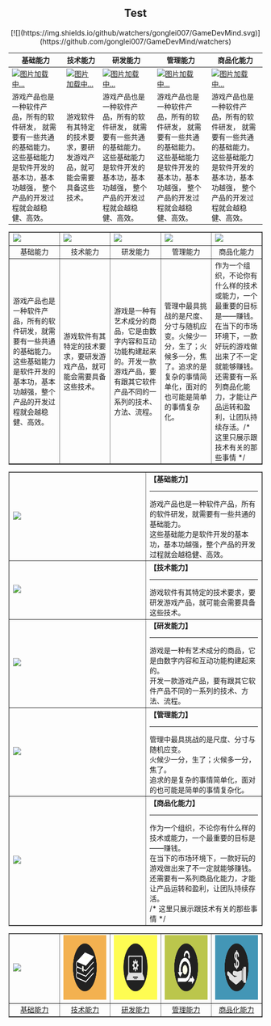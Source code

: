 <h2 align="center">Test</h2>
<p align="center">
[![](https://img.shields.io/github/watchers/gonglei007/GameDevMind.svg)](https://github.com/gonglei007/GameDevMind/watchers)
</p>
    
| 基础能力 | 技术能力 | 研发能力 | 管理能力  | 商品化能力 |
|--- | --- | --- | --- | ---|
| [![图片加载中...](../images/subjects/subject.001.jpeg)](1.1.编程语言.md) | [![图片加载中...](../images/subjects/subject.002.jpeg)](mds/1.1.编程语言.md) | [![图片加载中...](../images/subjects/subject.003.jpeg)](mds/1.1.编程语言.md) | [![图片加载中...](../images/subjects/subject.004.jpeg)](mds/1.1.编程语言.md) | [![图片加载中...](../images/subjects/subject.005.jpeg)](mds/1.1.编程语言.md) |
| 游戏产品也是一种软件产品，所有的软件研发， 就需要有一些共通的基础能力。 这些基础能力是软件开发的基本功，基本功越强， 整个产品的开发过程就会越稳健、高效。 |游戏软件有其特定的技术要求，要研发游戏产品，就可能会需要具备这些技术。 | 游戏产品也是一种软件产品，所有的软件研发， 就需要有一些共通的基础能力。 这些基础能力是软件开发的基本功，基本功越强， 整个产品的开发过程就会越稳健、高效。 |游戏产品也是一种软件产品，所有的软件研发， 就需要有一些共通的基础能力。 这些基础能力是软件开发的基本功，基本功越强， 整个产品的开发过程就会越稳健、高效。  |游戏产品也是一种软件产品，所有的软件研发， 就需要有一些共通的基础能力。 这些基础能力是软件开发的基本功，基本功越强， 整个产品的开发过程就会越稳健、高效。 |


<table border="none">
    <thead>
    </thead>
    <tbody>
        <tr>
            <td><a href="1.1.编程语言.md" target="_blank"><img src="../images/subjects/subject.001.jpeg" height="128"></img></a></td>
            <td><img src="../images/subjects/subject.002.jpeg" height="128"></img></td>
            <td><img src="../images/subjects/subject.003.jpeg" height="128"></img></td>
            <td><img src="../images/subjects/subject.004.jpeg" height="128"></img></td>
            <td><img src="../images/subjects/subject.005.jpeg" height="128"></img></td>
        </tr>
        <tr>
            <td width="20%" align="center">基础能力</td>
            <td width="20%" align="center">技术能力</td>
            <td width="20%" align="center">研发能力</td>
            <td width="20%" align="center">管理能力</td>
            <td width="20%" align="center">商品化能力</td>
        </tr>
        <tr>
            <td>游戏产品也是一种软件产品，所有的软件研发，就需要有一些共通的基础能力。这些基础能力是软件开发的基本功，基本功越强，整个产品的开发过程就会越稳健、高效。</td>
            <td>游戏软件有其特定的技术要求，要研发游戏产品，就可能会需要具备这些技术。</td>
            <td>游戏是一种有艺术成分的商品，它是由数字内容和互动功能构建起来的。开发一款游戏产品，要有跟其它软件产品不同的一系列的技术、方法、流程。</td>
            <td>管理中最具挑战的是尺度、分寸与随机应变。火候少一分，生了；火候多一分，焦了。追求的是复杂的事情简单化，面对的也可能是简单的事情复杂化。</td>
            <td>作为一个组织，不论你有什么样的技术或能力，一个最重要的目标是——赚钱。在当下的市场环境下，一款好玩的游戏做出来了不一定就能够赚钱。还需要有一系列商品化能力，才能让产品运转和盈利，让团队持续存活。/* 这里只展示跟技术有关的那些事情 */</td>
        </tr>
    </tbody>
</table>


<table border="none">
        <tr>
            <td width="256"><a href="1.基础能力.md"><img src="../images/subjects/subject.001.jpeg" height="33%"></img></a></td>
            <td valign="top"><b>【基础能力】</b><hr/> 
            游戏产品也是一种软件产品，所有的软件研发，就需要有一些共通的基础能力。<br/>
            这些基础能力是软件开发的基本功，基本功越强，整个产品的开发过程就会越稳健、高效。
            </td>
        </tr>
        <tr>
            <td><a href="2.技术能力.md"><img src="../images/subjects/subject.002.jpeg" height="33%"></img></a></td>
            <td valign="top"><b>【技术能力】</b><hr/>
            游戏软件有其特定的技术要求，要研发游戏产品，就可能会需要具备这些技术。
            </td>
        </tr>
        <tr>
            <td><a href="3.研发能力.md"><img src="../images/subjects/subject.003.jpeg" height="33%"></img></a></td>
            <td valign="top"><b>【研发能力】</b><hr/>
            游戏是一种有艺术成分的商品，它是由数字内容和互动功能构建起来的。<br/>
            开发一款游戏产品，要有跟其它软件产品不同的一系列的技术、方法、流程。
            </td>
        </tr>
        <tr>
            <td><a href="4.管理能力.md"><img src="../images/subjects/subject.004.jpeg" height="33%"></img></a></td>
            <td valign="top"><b>【管理能力】</b><hr/>
            管理中最具挑战的是尺度、分寸与随机应变。<br/>
            火候少一分，生了；火候多一分，焦了。<br/>
            追求的是复杂的事情简单化，面对的也可能是简单的事情复杂化。
            </td>
        </tr>
        <tr>
            <td><a href="5.商品化能力.md"><img src="../images/subjects/subject.005.jpeg" height="33%"></img></a></td>
            <td valign="top"><b>【商品化能力】</b><hr/>
            作为一个组织，不论你有什么样的技术或能力，一个最重要的目标是——赚钱。<br/>
            在当下的市场环境下，一款好玩的游戏做出来了不一定就能够赚钱。<br/>
            还需要有一系列商品化能力，才能让产品运转和盈利，让团队持续存活。<br/>
            /* 这里只展示跟技术有关的那些事情 */
            </td>
        </tr>
</table>

<table border="none">
    <thead>
    </thead>
    <tbody>
        <tr>
            <td><a href="1.1.编程语言.md" target="_blank"><img src="../images/subjects/subject.001.jpeg" height="128"></img></a></td>
            <td><img src="../../images/subjects/subject.002.jpeg" height="128"></img></td>
            <td><img src="../../images/subjects/subject.003.jpeg" height="128"></img></td>
            <td><img src="../../images/subjects/subject.004.jpeg" height="128"></img></td>
            <td><img src="../../images/subjects/subject.005.jpeg" height="128"></img></td>
        </tr>
        <tr>
            <td width="20%" align="center"><a href="1.基础能力.md" target="_blank">基础能力</a></td>
            <td width="20%" align="center"><a href="2.技术能力.md" target="_blank">技术能力</a></td>
            <td width="20%" align="center"><a href="3.研发能力.md" target="_blank">研发能力</a></td>
            <td width="20%" align="center"><a href="4.管理能力.md" target="_blank">管理能力</a></td>
            <td width="20%" align="center"><a href="5.商品化能力.md" target="_blank">商品化能力</a></td>
        </tr>
    </tbody>
</table>
